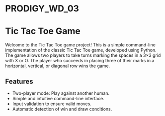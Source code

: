 # PRODIGY_WD_03
# Tic Tac Toe Game

Welcome to the Tic Tac Toe game project! This is a simple command-line implementation of the classic Tic Tac Toe game, developed using Python. The game allows two players to take turns marking the spaces in a 3×3 grid with X or O. The player who succeeds in placing three of their marks in a horizontal, vertical, or diagonal row wins the game.

## Features

- Two-player mode: Play against another human.
- Simple and intuitive command-line interface.
- Input validation to ensure valid moves.
- Automatic detection of win and draw conditions.
